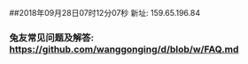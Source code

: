 ##2018年09月28日07时12分07秒 新址: 159.65.196.84
### 兔友常见问题及解答: https://github.com/wanggonging/d/blob/w/FAQ.md

